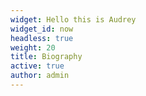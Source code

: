 ```yaml
---
widget: Hello this is Audrey
widget_id: now
headless: true
weight: 20
title: Biography
active: true
author: admin
---
```

